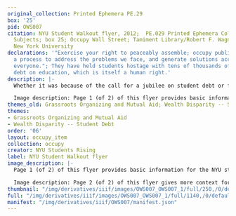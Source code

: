 ```yaml
---
original_collection: Printed Ephemera PE.29
box: '25'
pid: OWS007
citation: NYU Student Walkout flyer, 2012;  PE.029 Printed Ephemera Collection on
  Subjects; box 25; Occupy Wall Street; Tamiment Library/Robert F. Wagner Labor Archives,
  New York University
declarations: '"Exercise your right to peaceably assemble; occupy public space;  create
  a process to address the problems we face, and generate solutions accessible to
  everyone."; They have held students hostage with tens of thousands of dollars of
  debt on education, which is itself a human right.'
description: |-
  Whether it was because of the call for a jubilee on student debt or feeling drawn to other causes under the Occupy Wall Street movement, students from across New York City's colleges and unversities were a large presence in on-the-ground protests, working groups, and actions. Students at New York University formed an Occupy affinity group called NYU for Occupy Wall Street who coordinated student-led actions from, and in opposition to, the University. This included the occupation of university-owned buildings like the Stern School of Business on Gould Plaza and walk-outs like the one called for in this flyer. This walkout was a coordinated nation-wide effort that included student protests at more than 75 campuses across the country, much of which was organized through social media .

  Image description: Page 1 (of 2) of this flyer provides basic information for the NYU student walkout. Black text on a yellow page tells the reader to "Join NYU students, faculty and staff as we march to meet the Community/Labor March to Wall Street!" The front page of the flyer provides details including the date and time (Wednesday, October 5th at 4pm) and contact information including an email address and a hashtag. The front of the flyer includes a raised fist carrying a torch, an emblem of NYU.
themes_old: Grassroots Organizing and Mutual Aid; Wealth Disparity -- Student Debt
themes:
- Grassroots Organizing and Mutual Aid
- Wealth Disparity -- Student Debt
order: '06'
layout: occupy_item
collection: occupy
creator: NYU Students Rising
label: NYU Student Walkout flyer
image_description: |-
  Page 1 (of 2) of this flyer provides basic information for the NYU student walkout. Black text on a yellow page tells the reader to "Join NYU students, faculty and staff as we march to meet the Community/Labor March to Wall Street!" The front page of the flyer provides details including the date and time (Wednesday, October 5th at 4pm) and contact information including an email address and a hashtag. The front of the flyer includes a raised fist carrying a torch, an emblem of NYU.

  Image description: Page 2 (of 2) of this flyer gives more context for the NYU student walkout. In black text on a yellow page, the flyer tells NYU students and workers to join the National Student Walkout, meeting "in the middle of Washington Square Park" to "march together to City Hall, where we'll join the Community/Labor March in Solidarity with Occupy Wall Street." The flyer notes that the march is endorsed by "unions and community groups including United Federation of Teachers, SEIU 32BJ and SEIU 1100, the Transit Workers Union Local 100, Make the Road New York, New Yorkers Against Budget Cuts, and Alliance for Quality Education."
thumbnail: "/img/derivatives/iiif/images/OWS007_OWS007_1/full/250,/0/default.jpg"
full: "/img/derivatives/iiif/images/OWS007_OWS007_1/full/1140,/0/default.jpg"
manifest: "/img/derivatives/iiif/OWS007/manifest.json"
---
```


